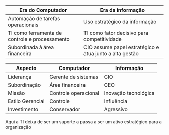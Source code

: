 | Era do Computador                              | Era da informação                                       |
| ---------------------------------------------- | ------------------------------------------------------- |
| Automação de tarefas operacionais              | Uso estratégico da informação                           |
| TI como ferramenta de controle e processamento | TI como fator decisivo para competitividade             |
| Subordinada à área financeira                  | CIO assume papel estratégico e atua junto a alta gestão |

| Aspecto          | Computador           | Informação           |
| ---------------- | -------------------- | -------------------- |
| Liderança        | Gerente de sistemas  | CIO                  |
| Subordinação     | Área financeira      | CEO                  |
| Missão           | Controle operacional | Inovação tecnológica |
| Estilo Gerencial | Controle             | Influência           |
| Investimento     | Conservador          | Agressivo            |
Aqui a TI deixa de ser um suporte a passa a ser um ativo estratégico para a organização
